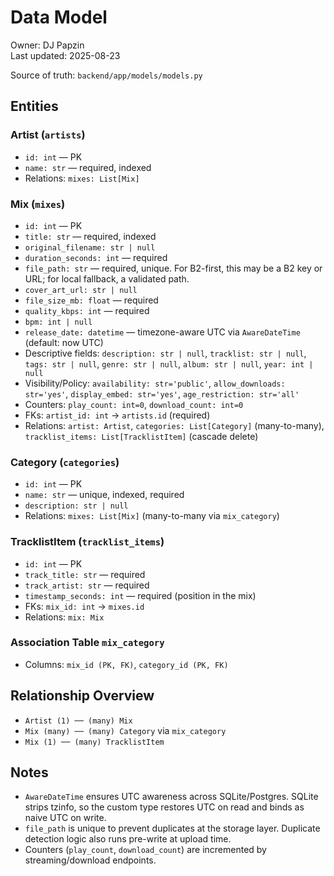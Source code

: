 # Data Model

Owner: DJ Papzin  
Last updated: 2025-08-23

Source of truth: `backend/app/models/models.py`

## Entities

### Artist (`artists`)
- `id: int` — PK
- `name: str` — required, indexed
- Relations: `mixes: List[Mix]`

### Mix (`mixes`)
- `id: int` — PK
- `title: str` — required, indexed
- `original_filename: str | null`
- `duration_seconds: int` — required
- `file_path: str` — required, unique. For B2-first, this may be a B2 key or URL; for local fallback, a validated path.
- `cover_art_url: str | null`
- `file_size_mb: float` — required
- `quality_kbps: int` — required
- `bpm: int | null`
- `release_date: datetime` — timezone-aware UTC via `AwareDateTime` (default: now UTC)
- Descriptive fields: `description: str | null`, `tracklist: str | null`, `tags: str | null`, `genre: str | null`, `album: str | null`, `year: int | null`
- Visibility/Policy: `availability: str='public'`, `allow_downloads: str='yes'`, `display_embed: str='yes'`, `age_restriction: str='all'`
- Counters: `play_count: int=0`, `download_count: int=0`
- FKs: `artist_id: int` → `artists.id` (required)
- Relations: `artist: Artist`, `categories: List[Category]` (many-to-many), `tracklist_items: List[TracklistItem]` (cascade delete)

### Category (`categories`)
- `id: int` — PK
- `name: str` — unique, indexed, required
- `description: str | null`
- Relations: `mixes: List[Mix]` (many-to-many via `mix_category`)

### TracklistItem (`tracklist_items`)
- `id: int` — PK
- `track_title: str` — required
- `track_artist: str` — required
- `timestamp_seconds: int` — required (position in the mix)
- FKs: `mix_id: int` → `mixes.id`
- Relations: `mix: Mix`

### Association Table `mix_category`
- Columns: `mix_id (PK, FK)`, `category_id (PK, FK)`

## Relationship Overview
- `Artist (1) ── (many) Mix`
- `Mix (many) ── (many) Category` via `mix_category`
- `Mix (1) ── (many) TracklistItem`

## Notes
- `AwareDateTime` ensures UTC awareness across SQLite/Postgres. SQLite strips tzinfo, so the custom type restores UTC on read and binds as naive UTC on write.
- `file_path` is unique to prevent duplicates at the storage layer. Duplicate detection logic also runs pre-write at upload time.
- Counters (`play_count`, `download_count`) are incremented by streaming/download endpoints.

